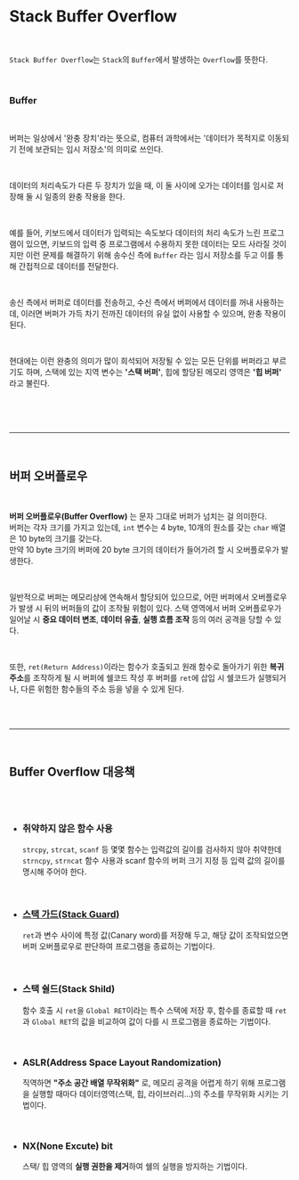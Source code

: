 # **Stack Buffer Overflow**

<br>

`Stack Buffer Overflow`는 `Stack`의 `Buffer`에서 발생하는 `Overflow`를 뜻한다.

<br>

### **Buffer**
<br>

버퍼는 일상에서 '완충 장치'라는 뜻으로, 컴퓨터 과학에서는 '데이터가 목적지로 이동되기 전에 보관되는 임시 저장소'의 의미로 쓰인다.

<br>

데이터의 처리속도가 다른 두 장치가 있을 때, 이 둘 사이에 오가는 데이터를 임시로 저장해 둘 시 일종의 완충 작용을 한다.  

<br>

예를 들어, 키보드에서 데이터가 입력되는 속도보다 데이터의 처리 속도가 느린 프로그램이 있으면, 키보드의 입력 중 프로그램에서 수용하지 못한 데이터는 모드 사라질 것이지만 이런 문제를 해결하기 위해 송수신 측에 `Buffer` 라는 임시 저장소를 두고 이를 통해 간접적으로 데이터를 전달한다.

<br>

송신 측에서 버퍼로 데이터를 전송하고, 수신 측에서 버퍼에서 데이터를 꺼내 사용하는데, 이러면 버퍼가 가득 차기 전까진 데이터의 유실 없이 사용할 수 있으며, 완충 작용이 된다.  

<br>

현대에는 이런 완충의 의미가 많이 희석되어 저장될 수 있는 모든 단위를 버퍼라고 부르기도 하며, 스택에 있는 지역 변수는 **'스택 버퍼'**, 힙에 할당된 메모리 영역은 **'힙 버퍼'** 라고 불린다.

<br><br><br>

---
<br>

## **버퍼 오버플로우**

<br>

**버퍼 오버플로우(Buffer Overflow)** 는 문자 그대로 버퍼가 넘치는 걸 의미한다.  
버퍼는 각자 크기를 가지고 있는데, `int` 변수는 4 byte, 10개의 원소를 갖는 `char` 배열은 10 byte의 크기를 갖는다.  
만약 10 byte 크기의 버퍼에 20 byte 크기의 데이터가 들어가려 할 시 오버플로우가 발생한다.   

<br>

일반적으로 버퍼는 메모리상에 연속해서 할당되어 있으므로, 어떤 버퍼에서 오버플로우가 발생 시 뒤의 버퍼들의 값이 조작될 위험이 있다. 스택 영역에서 버퍼 오버플로우가 일어날 시 **중요 데이터 변조**, **데이터 유출**, **실행 흐름 조작** 등의 여러 공격을 당할 수 있다.

<br>

또한, `ret(Return Address)`이라는 함수가 호출되고 원래 함수로 돌아가기 위한 **복귀 주소**를 조작하게 될 시 버퍼에 쉘코드 작성 후 버퍼를 `ret`에 삽입 시 쉘코드가 실행되거나, 다른 위험한 함수들의 주소 등을 넣을 수 있게 된다.

<br><br>

---

<br>


## **Buffer Overflow 대응책**

<br>
<br>

+ ### 취약하지 않은 함수 사용

    `strcpy`, `strcat`, `scanf` 등 몇몇 함수는 입력값의 길이를 검사하지 않아 취약한데 `strncpy`, `strncat` 함수 사용과 scanf 함수의 버퍼 크기 지정 등 입력 값의 길이를 명시해 주어야 한다.

<br>

+ ### **[스택 가드(Stack Guard)](./../기초/Stack%20Canary.md)**
  
  `ret`과 변수 사이에 특정 값(Canary word)를 저장해 두고, 해당 값이 조작되었으면 버퍼 오버플로우로 판단하여 프로그램을 종료하는 기법이다.

<br>

+ ### **스택 쉴드(Stack Shild)**
  
  함수 호출 시 `ret`을 `Global RET`이라는 특수 스택에 저장 후, 함수를 종료할 때 `ret`과 `Global RET`의 값을 비교하여 값이 다를 시 프로그램을 종료하는 기법이다.

<br>

+ ### **ASLR(Address Space Layout Randomization)**
  
  직역하면 **"주소 공간 배열 무작위화"** 로, 메모리 공격을 어렵게 하기 위해 프로그램을 실행할 때마다 데이터영역(스택, 힙, 라이브러리...)의 주소를 무작위화 시키는 기법이다.
  
  <br>

+ ### **NX(None Excute) bit**
  
  스택/ 힙 영역의 **실행 권한을 제거**하여 쉘의 실행을 방지하는 기법이다.